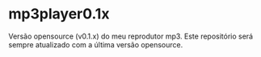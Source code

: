 # mp3player0.1x
Versão opensource (v0.1.x) do meu reprodutor mp3. Este repositório será sempre atualizado com a última versão opensource.
